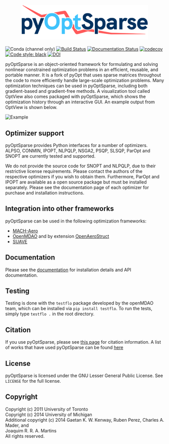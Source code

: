<h2 align="center">
    <img src="doc/_static/pyOptSparse_logo.svg" width="400" />
</h2>

![Conda (channel only)](https://img.shields.io/conda/vn/conda-forge/pyoptsparse)
[![Build Status](https://dev.azure.com/mdolab/Public/_apis/build/status/mdolab.pyoptsparse?branchName=master)](https://dev.azure.com/mdolab/Public/_build/latest?definitionId=29&branchName=master)
[![Documentation Status](https://readthedocs.com/projects/mdolab-pyoptsparse/badge/?version=latest)](https://mdolab-pyoptsparse.readthedocs-hosted.com/en/latest/?badge=latest)
[![codecov](https://codecov.io/gh/mdolab/pyoptsparse/branch/master/graph/badge.svg?token=thwlcuWxdG)](https://codecov.io/gh/mdolab/pyoptsparse)
[![Code style: black](https://img.shields.io/badge/code%20style-black-000000.svg)](https://github.com/psf/black)
[![DOI](https://joss.theoj.org/papers/10.21105/joss.02564/status.svg)](https://doi.org/10.21105/joss.02564)

pyOptSparse is an object-oriented framework for formulating and solving nonlinear constrained optimization problems in an efficient, reusable, and portable manner.
It is a fork of pyOpt that uses sparse matrices throughout the code to more efficiently handle large-scale optimization problems.
Many optimization techniques can be used in pyOptSparse, including both gradient-based and gradient-free methods.
A visualization tool called OptView also comes packaged with pyOptSparse, which shows the optimization history through an interactive GUI.
An example output from OptView is shown below.

![Example](doc/OptView.png)

## Optimizer support
pyOptSparse provides Python interfaces for a number of optimizers.
ALPSO, CONMIN, IPOPT, NLPQLP, NSGA2, PSQP, SLSQP, ParOpt and SNOPT are currently tested and supported.

We do not provide the source code for SNOPT and NLPQLP, due to their restrictive license requirements.
Please contact the authors of the respective optimizers if you wish to obtain them.
Furthermore, ParOpt and IPOPT are available as a open source package but must be installed separately.
Please see the documentation page of each optimizer for purchase and installation instructions.

## Integration into other frameworks
pyOptSparse can be used in the following optimization frameworks:
- [MACH-Aero](https://github.com/mdolab/MACH-Aero)
- [OpenMDAO](https://openmdao.org) and by extension [OpenAeroStruct](https://github.com/mdolab/openaerostruct)
- [SUAVE](https://suave.stanford.edu)

## Documentation
Please see the [documentation](https://mdolab-pyoptsparse.readthedocs-hosted.com/) for installation details and API documentation.

## Testing
Testing is done with the `testflo` package developed by the openMDAO team, which can be installed via `pip install testflo`.
To run the tests, simply type `testflo .` in the root directory.

## Citation
If you use pyOptSparse, please see [this page](https://mdolab-pyoptsparse.readthedocs-hosted.com/en/latest/citation.html) for citation information.
A list of works that have used pyOptSparse can be found [here](https://mdolab-pyoptsparse.readthedocs-hosted.com/en/latest/citation.html#applications)

## License
pyOptSparse is licensed under the GNU Lesser General Public License.
See `LICENSE` for the full license.

## Copyright
Copyright (c) 2011 University of Toronto\
Copyright (c) 2014 University of Michigan\
Additional copyright (c) 2014 Gaetan K. W. Kenway, Ruben Perez, Charles A. Mader, and\
Joaquim R. R. A. Martins\
All rights reserved.
